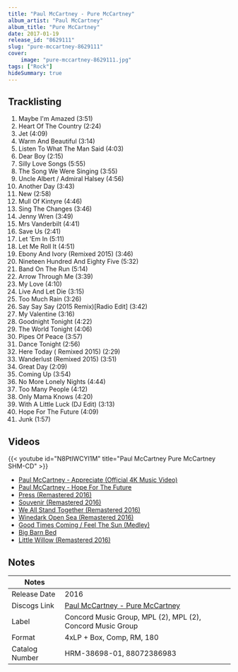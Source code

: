 ```yaml
---
title: "Paul McCartney - Pure McCartney"
album_artist: "Paul McCartney"
album_title: "Pure McCartney"
date: 2017-01-19
release_id: "8629111"
slug: "pure-mccartney-8629111"
cover:
    image: "pure-mccartney-8629111.jpg"
tags: ["Rock"]
hideSummary: true
---
```


## Tracklisting
1. Maybe I'm Amazed (3:51)
2. Heart Of The Country (2:24)
3. Jet (4:09)
4. Warm And Beautiful (3:14)
5. Listen To What The Man Said (4:03)
6. Dear Boy (2:15)
7. Silly Love Songs (5:55)
8. The Song We Were Singing (3:55)
9. Uncle Albert / Admiral Halsey (4:56)
10. Another Day (3:43)
11. New (2:58)
12. Mull Of Kintyre (4:46)
13. Sing The Changes (3:46)
14. Jenny Wren (3:49)
15. Mrs Vanderbilt (4:41)
16. Save Us (2:41)
17. Let 'Em In (5:11)
18. Let Me Roll It (4:51)
19. Ebony And Ivory (Remixed 2015) (3:46)
20. Nineteen Hundred And Eighty Five (5:32)
21. Band On The Run (5:14)
22. Arrow Through Me (3:39)
23. My Love (4:10)
24. Live And Let Die (3:15)
25. Too Much Rain (3:26)
26. Say Say Say (2015 Remix)[Radio Edit] (3:42)
27. My Valentine (3:16)
28. Goodnight Tonight (4:22)
29. The World Tonight (4:06)
30. Pipes Of Peace (3:57)
31. Dance Tonight (2:56)
32. Here Today ( Remixed 2015) (2:29)
33. Wanderlust (Remixed 2015) (3:51)
34. Great Day (2:09)
35. Coming Up (3:54)
36. No More Lonely Nights (4:44)
37. Too Many People (4:12)
38. Only Mama Knows (4:20)
39. With A Little Luck (DJ Edit) (3:13)
40. Hope For The Future (4:09)
41. Junk (1:57)

## Videos
{{< youtube id="N8PtIWCYI1M" title="Paul McCartney Pure McCartney SHM-CD" >}}
- [Paul McCartney - Appreciate (Official 4K Music Video)](https://www.youtube.com/watch?v=somTi9_JqwU)
- [Paul McCartney - Hope For The Future](https://www.youtube.com/watch?v=163_C5UVU-I)
- [Press (Remastered 2016)](https://www.youtube.com/watch?v=PqJ3ZMIDL3Q)
- [Souvenir (Remastered 2016)](https://www.youtube.com/watch?v=EPrBJnK751Q)
- [We All Stand Together (Remastered 2016)](https://www.youtube.com/watch?v=-vTnjudkDU8)
- [Winedark Open Sea (Remastered 2016)](https://www.youtube.com/watch?v=T0Q7dEm97z8)
- [Good Times Coming / Feel The Sun (Medley)](https://www.youtube.com/watch?v=jD9z9BR2Cgs)
- [Big Barn Bed](https://www.youtube.com/watch?v=HGU6MnvksuA)
- [Little Willow (Remastered 2016)](https://www.youtube.com/watch?v=wJPdriOIlWs)

## Notes

| Notes          |             |
| ---------------| ----------- |
| Release Date   | 2016 |
| Discogs Link   | [Paul McCartney - Pure McCartney](https://www.discogs.com/release/8629111) |
| Label          | Concord Music Group, MPL (2), MPL (2), Concord Music Group |
| Format         | 4xLP + Box, Comp, RM, 180 |
| Catalog Number | HRM-38698-01, 88072386983 |

